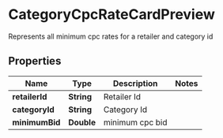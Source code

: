 

# CategoryCpcRateCardPreview

Represents all minimum cpc rates for a retailer and category id

## Properties

Name | Type | Description | Notes
------------ | ------------- | ------------- | -------------
**retailerId** | **String** | Retailer Id | 
**categoryId** | **String** | Category Id | 
**minimumBid** | **Double** | minimum cpc bid | 



